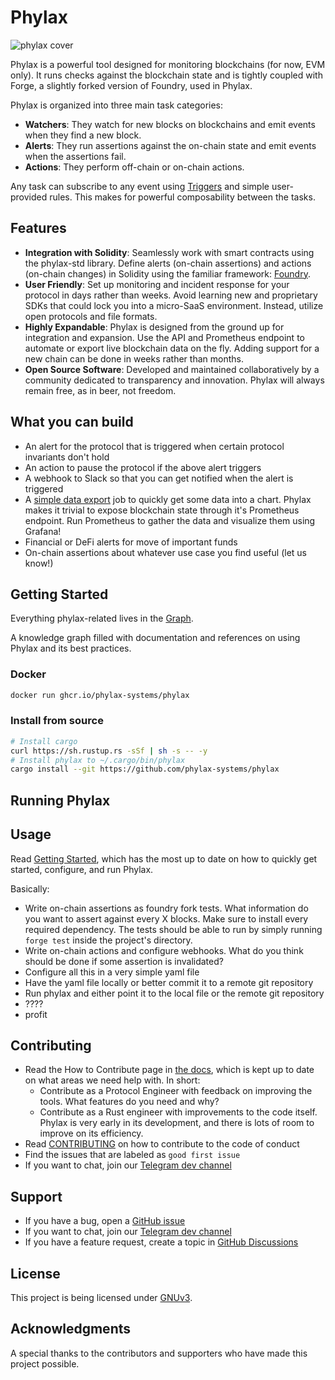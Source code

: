 # Phylax

![phylax cover](https://i.imgur.com/A1SiIfa.png)

Phylax is a powerful tool designed for monitoring blockchains (for now, EVM only). It runs checks against the blockchain state and is tightly coupled with Forge, a slightly forked version of Foundry, used in Phylax.

Phylax is organized into three main task categories:

- **Watchers**: They watch for new blocks on blockchains and emit events when they find a new block.
- **Alerts**: They run assertions against the on-chain state and emit events when the assertions fail.
- **Actions**: They perform off-chain or on-chain actions.

Any task can subscribe to any event using [Triggers](https://graph.phylax.watch/docs/Reference+Documentation/Triggers) and simple user-provided rules. This makes for powerful composability between the tasks.

## Features

- **Integration with Solidity**: Seamlessly work with smart contracts using the phylax-std library. Define alerts (on-chain assertions) and actions (on-chain changes) in Solidity using the familiar framework: [Foundry](https://github.com/foundry-rs/foundry).
- **User Friendly**: Set up monitoring and incident response for your protocol in days rather than weeks. Avoid learning new and proprietary SDKs that could lock you into a micro-SaaS environment. Instead, utilize open protocols and file formats.
- **Highly Expandable**: Phylax is designed from the ground up for integration and expansion. Use the API and Prometheus endpoint to automate or export live blockchain data on the fly. Adding support for a new chain can be done in weeks rather than months.
- **Open Source Software**: Developed and maintained collaboratively by a community dedicated to transparency and innovation. Phylax will always remain free, as in beer, not freedom.

## What you can build

- An alert for the protocol that is triggered when certain protocol invariants don't hold
- An action to pause the protocol if the above alert triggers
- A webhook to Slack so that you can get notified when the alert is triggered
- A [simple data export](https://publish.obsidian.md/phylax/docs/Guides/Monitor/How+to+export+live+blockchain+data) job to quickly get some data into a chart. Phylax makes it trivial to expose blockchain state through it's Prometheus endpoint. Run Prometheus to gather the data and visualize them using Grafana!
- Financial or DeFi alerts for move of important funds
- On-chain assertions about whatever use case you find useful (let us know!)


## Getting Started

Everything phylax-related lives in the [Graph](https://graph.phylax.watch/docs/Get+Started).

A knowledge graph filled with documentation and references on using Phylax and its best practices.

### Docker

```bash
docker run ghcr.io/phylax-systems/phylax
```

### Install from source

```bash
# Install cargo
curl https://sh.rustup.rs -sSf | sh -s -- -y
# Install phylax to ~/.cargo/bin/phylax
cargo install --git https://github.com/phylax-systems/phylax
```

## Running Phylax

## Usage

Read [Getting Started](https://graph.phylax.watch/docs/Get+Started), which has the most up to date on how to quickly get started, configure, and run Phylax.

Basically:

- Write on-chain assertions as foundry fork tests. What information do you want to assert against every X blocks. Make sure to install every required dependency. The tests should be able to run by simply running `forge test` inside the project's directory.
- Write on-chain actions and configure webhooks. What do you think should be done if some assertion is invalidated?
- Configure all this in a very simple yaml file
- Have the yaml file locally or better commit it to a remote git repository
- Run phylax and either point it to the local file or the remote git repository
- ????
- profit

## Contributing

- Read the How to Contribute page in [the docs](https://graph.phylax.watch/docs/Guides/Develop/How+to+Contribute+to+Phylax), which is kept up to date on what areas we need help with. In short:
  - Contribute as a Protocol Engineer with feedback on improving the tools. What features do you need and why?
  - Contribute as a Rust engineer with improvements to the code itself. Phylax is very early in its development, and there is lots of room to improve on its efficiency.
- Read [CONTRIBUTING](./CONTRIBUTING.md) on how to contribute to the code of conduct
- Find the issues that are labeled as `good first issue`
- If you want to chat, join our [Telegram dev channel](ttps://t.me/+m1u_Qz3M33gyN2Y0)

## Support

- If you have a bug, open a [GitHub issue](https://github.com/phylax-systems/phylax/issues/new?assignees=&labels=C-bug,S-needs-triage,plane&projects=&template=bug.yml)
- If you want to chat, join our [Telegram dev channel](ttps://t.me/+m1u_Qz3M33gyN2Y0)
- If you have a feature request, create a topic in [GitHub Discussions](https://github.com/phylax-systems/phylax/discussions/new?category=ideas)

## License

This project is being licensed under [GNUv3](./LICENSE).

## Acknowledgments

A special thanks to the contributors and supporters who have made this project possible.
